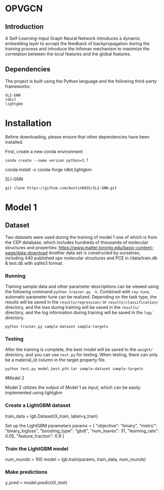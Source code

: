 # OPVGCN

## Introduction

A Self-Learning-Input Graph Neural Network introduces a dynamic embedding layer to accept the feedback of backpropagation during the training process and introduce the Infomax mechanism to maximize the correlation between the local features and the global features.

## Dependencies

The project is built using the Python language and the following third-party frameworks:

```pyton
SLI-GNN
rdkit
lightgbm 
```

# Installation

Before downloading, please ensure that other dependencies have been installed.

First, create a new conda environment

```shell
conda create --name version python=3.7
```
conda install -c conda-forge rdkit,lightgbm

SLI-GNN

```shell
git clone https://github.com/Austin6035/SLI-GNN.git
```

# Model 1

## Dataset
Two datasets were used during the training of model 1
one of which is from the CEP database, which includes hundreds of thousands of molecular structures and properties: https://www.matter.toronto.edu/basic-content-page/data-download
Another data set is constructed by ourselves, including 440 published opv molecular structures and PCE in /data/train.db & test.db with sqlite3 format.


### Running

Training sample data and other parameter descriptions can be viewed using the following command `python trainer.py -h`. Combined with `ray-tune`, automatic parameter tune can be realized. Depending on the task type, the results will be saved in the `results/regression/` or `results/classification/` directory, and the loss during training will be saved in the `results/` directory, and the log information during training will be saved in the `log/` directory.

```
python trainer.py sample-dataset sample-targets
```

### Testing

After the training is complete, the best model will be saved to the `weight/` directory, and you can use `test.py` for testing. When testing, there can only be a material_id column in the target property file.

```shell
python test.py model_best.pth.tar sample-dataset sample-targets
```

#Model 2

 Model 2 utilizes the output of Model 1 as input, which can be easily implemented using lightgbm
### Create a LightGBM dataset
train_data = lgb.Dataset(X_train, label=y_train)

 Set up the LightGBM parameters
params = {
    "objective": "binary",
    "metric": "binary_logloss",
    "boosting_type": "gbdt",
    "num_leaves": 31,
    "learning_rate": 0.05,
    "feature_fraction": 0.9
}

### Train the LightGBM model
num_rounds = 100
model = lgb.train(params, train_data, num_rounds)

### Make predictions
y_pred = model.predict(X_test)



